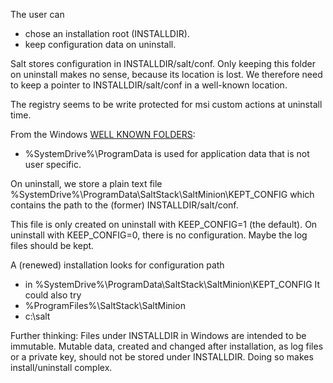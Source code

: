
The user can  
 - chose an installation root (INSTALLDIR).
 - keep configuration data on uninstall.

Salt stores configuration in INSTALLDIR/salt/conf.
Only keeping this folder on uninstall makes no sense, because its location is lost.
We therefore need to keep a pointer to INSTALLDIR/salt/conf in a well-known location.

The registry seems to be write protected for msi custom actions at uninstall time.

From the Windows [WELL KNOWN FOLDERS][MSDN_WELL_KNONW_FOLDERS]:
 - %SystemDrive%\ProgramData is used for application data that is not user specific.

On uninstall, we store a plain text file
%SystemDrive%\ProgramData\SaltStack\SaltMinion\KEPT_CONFIG
which contains the path to the (former) INSTALLDIR/salt/conf.

This file is only created on uninstall with KEEP_CONFIG=1 (the default).
On uninstall with KEEP_CONFIG=0, there is no configuration.
Maybe the log files should be  kept.

A (renewed) installation looks for configuration path 
 - in %SystemDrive%\ProgramData\SaltStack\SaltMinion\KEPT_CONFIG
 It could also try
 - %ProgramFiles%\SaltStack\SaltMinion
 - c:\salt


Further thinking: 
Files under INSTALLDIR in Windows are intended to be immutable.
Mutable data, created and changed after installation, as log files or a private key, should not be stored under INSTALLDIR.
Doing so makes install/uninstall complex.


[MSDN_WELL_KNONW_FOLDERS]: https://msdn.microsoft.com/en-us/library/windows/desktop/dd378457.aspx